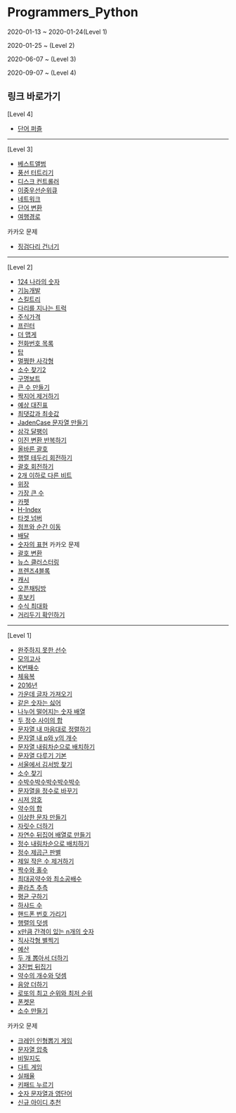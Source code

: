# Programmers_Python

2020-01-13 ~ 2020-01-24(Level 1)

2020-01-25 ~ (Level 2)

2020-06-07 ~ (Level 3)

2020-09-07 ~ (Level 4)

## 링크 바로가기

[Level 4]

- [단어 퍼즐](./Code/단어%20퍼즐.py)

---

[Level 3]

- [베스트앨범](./Code/베스트앨범.py)
- [풍선 터트리기](./Code/풍선%20터트리기.py)
- [디스크 컨트롤러](./Code/디스크%20컨트롤러.py)
- [이중우선순위큐](./Code/이중우선순위큐.py)
- [네트워크](./Code/네트워크.py)
- [단어 변환](./Code/단어%20변환.py)
- [여행경로](./Code/여행경로.py)

카카오 문제
- [징검다리 건너기](./Code/징검다리%20건너기.py)

---

[Level 2]

- [124 나라의 숫자](./Code/124%20나라의%20숫자.py)
- [기능개발](./Code/기능개발.py)
- [스킬트리](./Code/스킬트리.py)
- [다리를 지나는 트럭](./Code/다리를%20지나는%20트럭.py)
- [주식가격](./Code/주식가격.py)
- [프린터](./Code/프린터.py)
- [더 맵게](./Code/더%20맵게.py)
- [전화번호 목록](./Code/전화번호%20목록.py)
- [탑](./Code/탑.py)
- [멀쩡한 사각형](./Code/멀쩡한%20사각형.py)
- [소수 찾기2](./Code/소수%20찾기2.py)
- [구명보트](./Code/구명보트.py)
- [큰 수 만들기](./Code/큰%20수%20만들기.py)
- [짝지어 제거하기](./Code/짝지어%20제거하기.py)
- [예상 대진표](./Code/예상%20대진표.py)
- [최댓값과 최솟값](./Code/최댓값과%20최솟값.py)
- [JadenCase 문자열 만들기](./Code/JadenCase%20문자열%20만들기.py)
- [삼각 달팽이](./Code/삼각%20달팽이.py)
- [이진 변환 반복하기](./Code/이진%20변환%20반복하기.py)
- [올바른 괄호](./Code/올바른%20괄호.py)
- [행렬 테두리 회전하기](./Code/행렬%20테두리%20회전하기.py)
- [괄호 회전하기](./Code/괄호%20회전하기.py)
- [2개 이하로 다른 비트](./Code/2개%20이하로%20다른%20비트.py)
- [위장](./Code/위장.py)
- [가장 큰 수](./Code/가장%20큰%20수.py)
- [카펫](./Code/카펫.py)
- [H-Index](./Code/H-Index.py)
- [타겟 넘버](./Code/타겟%20넘버.py)
- [점프와 순간 이동](./Code/점프와%20순간%20이동.py)
- [배달](./Code/배달.py)
- [숫자의 표현](./Code/숫자의%20표현.py)
카카오 문제
- [괄호 변환](./Code/괄호%20변환.py)
- [뉴스 클러스터링](./Code/뉴스%20클러스터링.py)
- [프렌즈4블록](./Code/프렌즈4블록.py)
- [캐시](./Code/캐시.py)
- [오픈채팅방](./Code/오픈채팅방.py)
- [후보키](./Code/후보키.py)
- [수식 최대화](./Code/수식%20최대화.py)
- [거리두기 확인하기](./Code/거리두기%20확인하기.py)

---

[Level 1]

- [완주하지 못한 선수](./Code/완주하지%20못한%20선수.py)
- [모의고사](./Code/모의고사.py)
- [K번째수](./Code/K번째수.py)
- [체육복](./Code/체육복.py)
- [2016년](./Code/2016년.py)
- [가운데 글자 가져오기](./Code/가운데%20글자%20가져오기.py)
- [같은 숫자는 싫어](./Code/같은%20숫자는%20싫어.py)
- [나누어 떨어지는 숫자 배열](./Code/나누어%20떨어지는%20숫자%20배열.py)
- [두 정수 사이의 합](./Code/두%20정수%20사이의%20합.py)
- [문자열 내 마음대로 정렬하기](./Code/문자열%20내%20마음대로%20정렬하기.py)
- [문자열 내 p와 y의 개수](./Code/문자열%20내%20p와%20y의%20개수.py)
- [문자열 내림차순으로 배치하기](./Code/문자열%20내림차순으로%20배치하기.py)
- [문자열 다루기 기본](./Code/문자열%20다루기%20기본.py)
- [서울에서 김서방 찾기](./Code/서울에서%20김서방%20찾기.py)
- [소수 찾기](./Code/소수%20찾기.py)
- [수박수박수박수박수박수](./Code/수박수박수박수박수박수.py)
- [문자열을 정수로 바꾸기](./Code/문자열을%20정수로%20바꾸기.py)
- [시저 암호](./Code/시저%20암호.py)
- [약수의 합](./Code/약수의%20합.py)
- [이상한 문자 만들기](./Code/이상한%20문자%20만들기.py)
- [자릿수 더하기](./Code/자릿수%20더하기.py)
- [자연수 뒤집어 배열로 만들기](./Code/자연수%20뒤집어%20배열로%20만들기.py)
- [정수 내림차순으로 배치하기](./Code/정수%20내림차순으로%20배치하기.py)
- [정수 제곱근 판별](./Code/정수%20제곱근%20판별.py)
- [제일 작은 수 제거하기](./Code/제일%20작은%20수%20제거하기.py)
- [짝수와 홀수](./Code/짝수와%20홀수.py)
- [최대공약수와 최소공배수](./Code/최대공약수와%20최소공배수.py)
- [콜라츠 추측](./Code/콜라츠%20추측.py)
- [평균 구하기](./Code/평균%20구하기.py)
- [하샤드 수](./Code/하샤드%20수.py)
- [핸드폰 번호 가리기](./Code/핸드폰%20번호%20가리기.py)
- [행렬의 덧셈](./Code/행렬의%20덧셈.py)
- [x만큼 간격이 있는 n개의 숫자](./Code/x만큼%20간격이%20있는%20n개의%20숫자.py)
- [직사각형 별찍기](./Code/직사각형%20별찍기.py)
- [예산](./Code/예산.py)
- [두 개 뽑아서 더하기](./Code/두%20개%20뽑아서%20더하기.py)
- [3진법 뒤집기](./Code/3진법%20뒤집기.py)
- [약수의 개수와 덧셈](./Code/약수의%20개수와%20덧셈.py)
- [음양 더하기](./Code/음양%20더하기.py)
- [로또의 최고 순위와 최저 순위](./Code/로또의%20최고%20순위와%20최저%20순위.py)
- [폰켓몬](./Code/폰켓몬.py)
- [소수 만들기](./Code/소수%20만들기.py)

카카오 문제
- [크레인 인형뽑기 게임](./Code/크레인%20인형뽑기%20게임.py)
- [문자열 압축](./Code/문자열%20압축.py)
- [비밀지도](./Code/비밀지도.py)
- [다트 게임](./Code/다트%20게임.py)
- [실패율](./Code/실패율.py)
- [키패드 누르기](./Code/키패드%20누르기.py)
- [숫자 문자열과 영단어](./Code/숫자%20문자열과%20영단어.py)
- [신규 아이디 추천](./Code/신규%20아이디%20추천.py)
